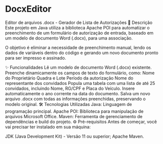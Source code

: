 # DocxEditor
Editor de arquivos .docx - Gerador de Lista de Autorizações
📖 Descrição
Este projeto em Java utiliza a biblioteca Apache POI para automatizar o preenchimento de um formulário de autorização de entrada, baseado em um modelo de documento Word (.docx), para uma associação.

O objetivo é eliminar a necessidade de preenchimento manual, lendo os dados de variáveis dentro do código e gerando um novo documento pronto para ser impresso e assinado.

✨ Funcionalidades
Lê um modelo de documento Word (.docx) existente.
Preenche dinamicamente os campos de texto do formulário, como:
Nome do Proprietário 
Quadra e Lote 
Período da autorização 
Nome do representante dos convidados 
Popula uma tabela com uma lista de até 25 convidados, incluindo Nome, RG/CPF e Placa do Veículo. 
Insere automaticamente o ano corrente na data do documento. 
Salva um novo arquivo .docx com todas as informações preenchidas, preservando o modelo original.
🛠️ Tecnologias Utilizadas
Java: Linguagem de programação principal.
Apache POI: Biblioteca para manipulação de arquivos Microsoft Office.
Maven: Ferramenta de gerenciamento de dependências e build do projeto.
⚙️ Pré-requisitos
Antes de começar, você vai precisar ter instalado em sua máquina:

JDK (Java Development Kit) - Versão 11 ou superior;
Apache Maven.
